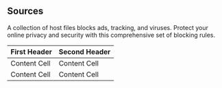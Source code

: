 ## Sources
A collection of host files blocks ads, tracking, and viruses. Protect your online privacy and security with this comprehensive set of blocking rules.

| First Header  | Second Header |
| ------------- | ------------- |
| Content Cell  | Content Cell  |
| Content Cell  | Content Cell  |
